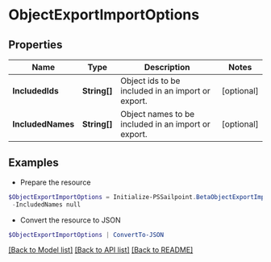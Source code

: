 # ObjectExportImportOptions
## Properties

Name | Type | Description | Notes
------------ | ------------- | ------------- | -------------
**IncludedIds** | **String[]** | Object ids to be included in an import or export. | [optional] 
**IncludedNames** | **String[]** | Object names to be included in an import or export. | [optional] 

## Examples

- Prepare the resource
```powershell
$ObjectExportImportOptions = Initialize-PSSailpoint.BetaObjectExportImportOptions  -IncludedIds null `
 -IncludedNames null
```

- Convert the resource to JSON
```powershell
$ObjectExportImportOptions | ConvertTo-JSON
```

[[Back to Model list]](../README.md#documentation-for-models) [[Back to API list]](../README.md#documentation-for-api-endpoints) [[Back to README]](../README.md)

